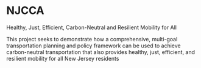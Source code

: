 # NJCCA
Healthy, Just, Efficient, Carbon-Neutral and Resilient Mobility for All

This project seeks to demonstrate how a comprehensive, multi-goal transportation planning and policy framework can be used to achieve carbon-neutral transportation that also provides healthy, just, efficient, and resilient mobility for all New Jersey residents 
